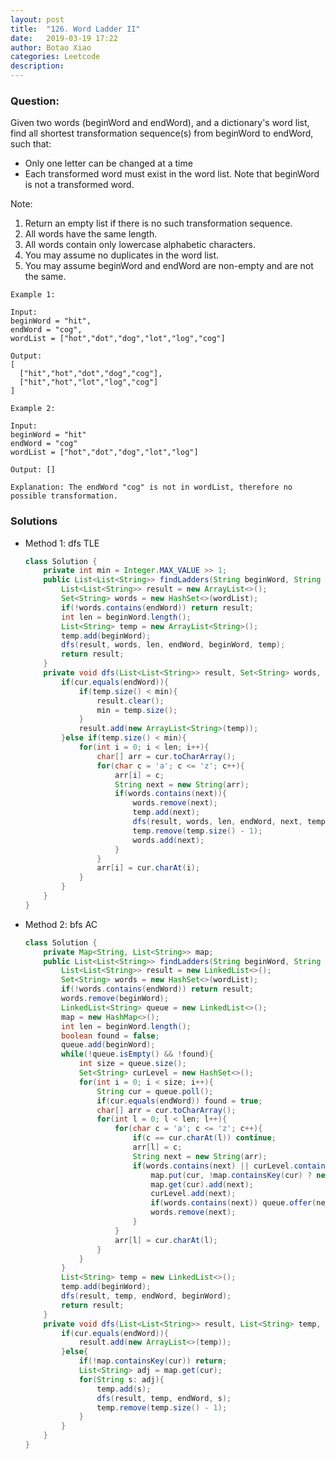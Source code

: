 ```yaml
---
layout: post
title:  "126. Word Ladder II"
date:   2019-03-19 17:22
author: Botao Xiao
categories: Leetcode
description:
---
```

### Question:
Given two words (beginWord and endWord), and a dictionary's word list, find all shortest transformation sequence(s) from beginWord to endWord, such that:
* Only one letter can be changed at a time
* Each transformed word must exist in the word list. Note that beginWord is not a transformed word.

Note:
1. Return an empty list if there is no such transformation sequence.
2. All words have the same length.
3. All words contain only lowercase alphabetic characters.
4. You may assume no duplicates in the word list.
5. You may assume beginWord and endWord are non-empty and are not the same.

```
Example 1:

Input:
beginWord = "hit",
endWord = "cog",
wordList = ["hot","dot","dog","lot","log","cog"]

Output:
[
  ["hit","hot","dot","dog","cog"],
  ["hit","hot","lot","log","cog"]
]

Example 2:

Input:
beginWord = "hit"
endWord = "cog"
wordList = ["hot","dot","dog","lot","log"]

Output: []

Explanation: The endWord "cog" is not in wordList, therefore no possible transformation.
```

### Solutions
* Method 1: dfs TLE
	```Java
	class Solution {
		private int min = Integer.MAX_VALUE >> 1;
		public List<List<String>> findLadders(String beginWord, String endWord, List<String> wordList) {
			List<List<String>> result = new ArrayList<>();
			Set<String> words = new HashSet<>(wordList);
			if(!words.contains(endWord)) return result;
			int len = beginWord.length();
			List<String> temp = new ArrayList<String>();
			temp.add(beginWord);
			dfs(result, words, len, endWord, beginWord, temp);
			return result;
		}
		private void dfs(List<List<String>> result, Set<String> words, int len, String endWord, String cur, List<String> temp){
			if(cur.equals(endWord)){
				if(temp.size() < min){
					result.clear();
					min = temp.size();
				}
				result.add(new ArrayList<String>(temp));
			}else if(temp.size() < min){
				for(int i = 0; i < len; i++){
					char[] arr = cur.toCharArray();
					for(char c = 'a'; c <= 'z'; c++){
						arr[i] = c;
						String next = new String(arr);
						if(words.contains(next)){
							words.remove(next);
							temp.add(next);
							dfs(result, words, len, endWord, next, temp);
							temp.remove(temp.size() - 1);
							words.add(next);
						}
					}
					arr[i] = cur.charAt(i);
				}
			}
		}
	}
	```
	
* Method 2: bfs AC
	```Java
	class Solution {
		private Map<String, List<String>> map;
		public List<List<String>> findLadders(String beginWord, String endWord, List<String> wordList) {
			List<List<String>> result = new LinkedList<>();
			Set<String> words = new HashSet<>(wordList);
			if(!words.contains(endWord)) return result;
			words.remove(beginWord);
			LinkedList<String> queue = new LinkedList<>();
			map = new HashMap<>();
			int len = beginWord.length();
			boolean found = false;
			queue.add(beginWord);
			while(!queue.isEmpty() && !found){
				int size = queue.size();
				Set<String> curLevel = new HashSet<>();
				for(int i = 0; i < size; i++){
					String cur = queue.poll();
					if(cur.equals(endWord)) found = true;   
					char[] arr = cur.toCharArray();
					for(int l = 0; l < len; l++){
						for(char c = 'a'; c <= 'z'; c++){
							if(c == cur.charAt(l)) continue;
							arr[l] = c;
							String next = new String(arr);
							if(words.contains(next) || curLevel.contains(next)){
								map.put(cur, !map.containsKey(cur) ? new ArrayList<String>(): map.get(cur));
								map.get(cur).add(next);
								curLevel.add(next);
								if(words.contains(next)) queue.offer(next);
								words.remove(next);
							}
						}
						arr[l] = cur.charAt(l);
					}
				}
			}
			List<String> temp = new LinkedList<>();
			temp.add(beginWord);
			dfs(result, temp, endWord, beginWord);
			return result;
		}
		private void dfs(List<List<String>> result, List<String> temp, String endWord, String cur){
			if(cur.equals(endWord)){
				result.add(new ArrayList<>(temp));
			}else{
				if(!map.containsKey(cur)) return;
				List<String> adj = map.get(cur);
				for(String s: adj){
					temp.add(s);
					dfs(result, temp, endWord, s);
					temp.remove(temp.size() - 1);
				}
			}
		}
	}
	```